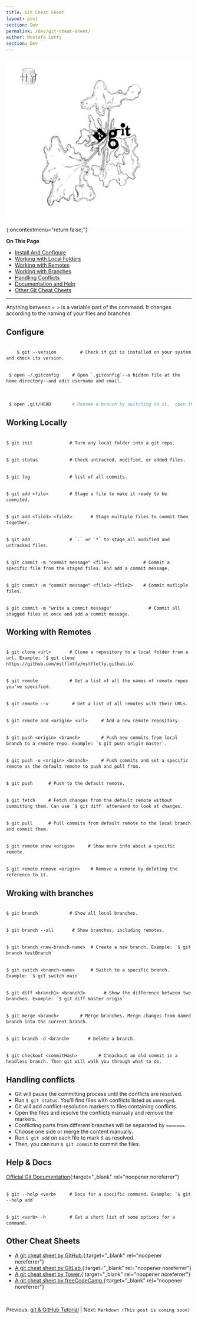 ```yaml
---
title: Git Cheat Sheet
layout: post
section: Dev
permalink: /dev/git-cheat-sheet/
author: Mostafa Lotfy
section: Dev
---
```


![A git doodle I made for this article.](/assets/i/gitCheatSheet.jpg "Git Doodle"){:oncontextmenu="return false;"}


**On This Page**

- [Install And Configure](#install)
- [Working with Local Folders](#local)
- [Working with Remotes](#remote)
- [Working with Branches](#branches)
- [Handling Conflicts](#conflicts)
- [Documentation and Help](#docs)
- [Other Git Cheat Cheets](#other)

---

Anything between `< >` is a variable part of the command. It changes according to the naming of your files and branches.

## <a name="install"></a> **Configure**


```

    $ git --version         # Check if git is installed on your system and check its version.

```


```

 $ open ~/.gitconfig     # Open `.gitconfig`--a hidden file at the home directory--and edit username and email.


```


```bash

 $ open .git/HEAD        # Rename a branch by switching to it,  open the `HEAD` file in the `.git` hidden folder, and edit the line `ref/heads/master`. Change the last part of the line, which is the current branch's name.

```

## <a name="local"></a>**Working Locally**

```

$ git init              # Turn any local folder into a git repo.

```   

```

$ git status            # Check untracked, modified, or added files.

```

```

$ git log               # list of all commits.

```

```

$ git add <file>        # Stage a file to make it ready to be commited.

```

```

$ git add <file1> <file2>       # Stage multiple files to commit them together.

```

```

$ git add .             # `.` or `*` to stage all modified and untracked files.

```

```

$ git commit -m "commit message" <file>             # Commit a specific file from the staged files. And add a commit message.

```

```

$ git commit -m "commit message" <file1> <file2>    # Commit mutliple files.

```

```

$ git commit -m "write a commit message"              # Commit all stagged files at once and add a commit message.

```


## <a name="remote"></a> **Working with Remotes**

```

$ git clone <url>       # Clone a repository to a local folder from a url. Example: `$ git clone https://github.com/mstflotfy/mstflotfy.github.io`

```

```

$ git remote            # Get a list of all the names of remote repos you've specified.

```

```

$ git remote --v         # Get a list of all remotes with their URLs.

```

```

$ git remote add <origin> <url>     # Add a new remote repository.

```

```

$ git push <origin> <branch>        # Push new commits from local branch to a remote repo. Example: `$ git push origin master`.

```

```

$ git push -u <origin> <branch>     # Push commits and set a specific remote as the default remote to push and pull from.

```

```

$ git push      # Push to the default remote.

```

```

$ git fetch     # Fetch changes from the default remote without committing them. Can use `$ git diff` afterward to look at changes.

```

```

$ git pull      # Pull commits from default remote to the local branch and commit them.

```

```

$ git remote show <origin>     # Show more info about a specific remote.

```

```

$ git remote remove <origin>    # Remove a remote by deleting the reference to it.

```

## <a name="branches"></a> **Wroking with branches**

```

$ git branch            # Show all local branches.

```

```

$ git branch --all       # Show branches, including remotes.

```

```

$ git branch <new-branch-name>  # Create a new branch. Example: `$ git branch testBranch`

```

```

$ git switch <branch-name>      # Switch to a specific branch. Example: `$ git switch main`

```

```

$ git diff <branch1> <branch2>       # Show the difference between two branches. Example: `$ git diff master origin`

```

```

$ git merge <branch>        # Merge branches. Merge changes from named branch into the current branch.

```

```

$ git branch -d <branch>       # Delete a branch.

```

```

$ git checkout <commitHash>        # Cheackout an old commit in a headless branch. Then git will walk you through what to do.

```

## <a name="conflicts"></a> **Handling conflicts**

- Git will pause the committing process until the conflicts are resolved.
- Run `$ git status`. You'll find files with conflicts listed as `unmerged`.
- Git will add conflict-resolution markers to files containing conflicts.
- Open the files and resolve the conflicts manually and remove the markers.
- Conflicting parts from different branches will be separated by `=======`.
- Choose one side or merge the content manually.
- Run `$ git add` on each file to mark it as resolved.
- Then, you can run `$ git commit` to commit the files.



## <a name="docs"></a> **Help & Docs**

[Official Git Documentation](https://git-scm.com/docs){:target="_blank" rel="noopener noreferrer"}


```

$ git --help <verb>     # Docs for a specific command. Example: `$ git --help add`

```

```

$ git <verb> -h         # Get a short list of some options for a command.

```

## <a name="other"></a> **Other Cheat Sheets**

- [A git cheat sheet by GitHub.](https://training.github.com/downloads/github-git-cheat-sheet/){:target="_blank" rel="noopener noreferrer"}
- [A git cheat sheet by GitLab.](https://about.gitlab.com/images/press/git-cheat-sheet.pdf){:target="_blank" rel="noopener noreferrer"}
- [A git cheat sheet by Tower.](https://www.git-tower.com/blog/git-cheat-sheet/){:target="_blank" rel="noopener noreferrer"}
- [A git cheat sheet by freeCodeCamp.](https://www.freecodecamp.org/news/git-cheat-sheet/){:target="_blank" rel="noopener noreferrer"}

<br>

Previous: [git & GitHub Tutorial](/dev/git-github-tutorial-very-beginner/)  | Next: `Markdown (This post is coming soon)`
